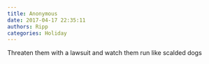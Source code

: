 ```yaml
---
title: Anonymous
date: 2017-04-17 22:35:11
authors: Ripp
categories: Holiday
---
```


 Threaten them with a lawsuit and watch them run like scalded dogs